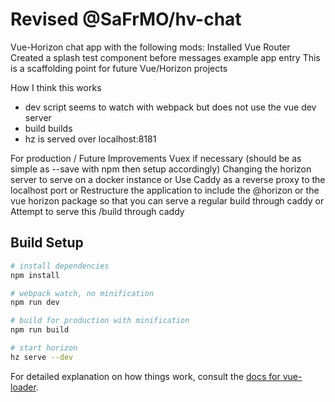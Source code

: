 # Revised @SaFrMO/hv-chat

Vue-Horizon chat app with the following mods:
Installed Vue Router
Created a splash test component before messages example app entry
This is a scaffolding point for future Vue/Horizon projects

How I think this works
- dev script seems to watch with webpack but does not use the vue dev server
- build builds
- hz is served over localhost:8181

For production / Future Improvements
Vuex if necessary (should be as simple as --save with npm then setup accordingly)
Changing the horizon server to serve on a docker instance
or
Use Caddy as a reverse proxy to the localhost port
or
Restructure the application to include the @horizon or the vue horizon package so that you can serve a regular build through caddy
or
Attempt to serve this /build through caddy

## Build Setup

``` bash
# install dependencies
npm install

# webpack watch, no minification
npm run dev

# build for production with minification
npm run build

# start horizon
hz serve --dev
```

For detailed explanation on how things work, consult the [docs for vue-loader](http://vuejs.github.io/vue-loader).
